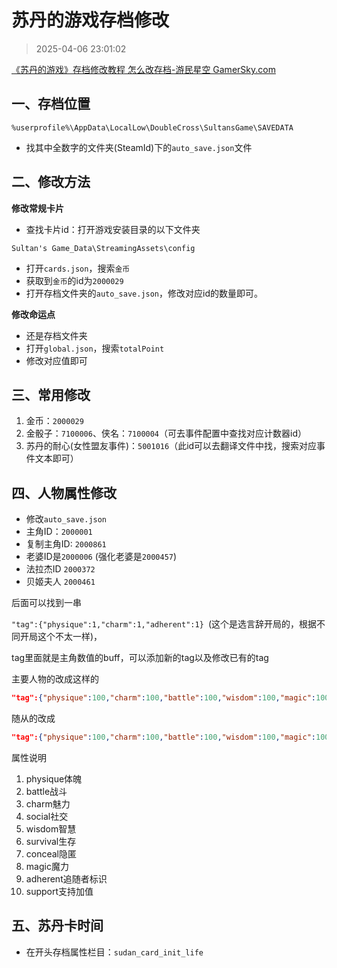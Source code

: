 # 苏丹的游戏存档修改

> 2025-04-06 23:01:02

[《苏丹的游戏》存档修改教程 怎么改存档-游民星空 GamerSky.com](https://www.gamersky.com/handbook/202504/1907138.shtml)

## 一、存档位置

```text
%userprofile%\AppData\LocalLow\DoubleCross\SultansGame\SAVEDATA
```

* 找其中全数字的文件夹(SteamId)下的`auto_save.json`文件

## 二、修改方法

**修改常规卡片**

* 查找卡片id：打开游戏安装目录的以下文件夹

```text
Sultan's Game_Data\StreamingAssets\config
```

* 打开`cards.json`，搜索`金币`
* 获取到`金币`的id为`2000029`
* 打开存档文件夹的`auto_save.json`，修改对应id的数量即可。

**修改命运点**

* 还是存档文件夹
* 打开`global.json`，搜索`totalPoint`
* 修改对应值即可


## 三、常用修改

1. 金币：`2000029`
2. 金骰子：`7100006`、侠名：`7100004`（可去事件配置中查找对应计数器id）
3. 苏丹的耐心(女性盟友事件)：`5001016`（此id可以去翻译文件中找，搜索对应事件文本即可）

## 四、人物属性修改

* 修改`auto_save.json`
* 主角ID：`2000001`
* 复制主角ID: `2000861`
* 老婆ID是`2000006` (强化老婆是`2000457`)
* 法拉杰ID `2000372`
* 贝姬夫人 `2000461`

后面可以找到一串

`"tag":{"physique":1,"charm":1,"adherent":1} `(这个是选言辞开局的，根据不同开局这个不太一样)，

tag里面就是主角数值的buff，可以添加新的tag以及修改已有的tag

主要人物的改成这样的

```json
"tag":{"physique":100,"charm":100,"battle":100,"wisdom":100,"magic":100,"social":100,"conceal":100,"survival":100}
```

随从的改成

```json
"tag":{"physique":100,"charm":100,"battle":100,"wisdom":100,"magic":100,"social":100,"conceal":100,"survival":100,"adherent":1}
```

属性说明
1. physique体魄
2. battle战斗
3. charm魅力
4. social社交
5. wisdom智慧
6. survival生存
7. conceal隐匿
8. magic魔力
9. adherent追随者标识
10. support支持加值

## 五、苏丹卡时间

* 在开头存档属性栏目：`sudan_card_init_life`
